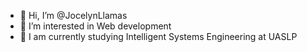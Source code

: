 - 👋 Hi, I’m @JocelynLlamas
- 👀 I’m interested in Web development
- 🌱 I am currently studying Intelligent Systems Engineering at UASLP


<!---
JocelynLlamas/JocelynLlamas is a ✨ special ✨ repository because its `README.md` (this file) appears on your GitHub profile.
You can click the Preview link to take a look at your changes.
--->

